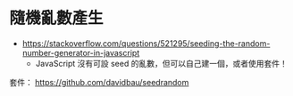 # 隨機亂數產生

* https://stackoverflow.com/questions/521295/seeding-the-random-number-generator-in-javascript
  * JavaScript 沒有可設 seed 的亂數，但可以自己建一個，或者使用套件！

套件： https://github.com/davidbau/seedrandom